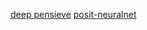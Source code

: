 [deep pensieve](https://github.com/RaulMurillo/deep-pensieve)
[posit-neuralnet](https://github.com/hpc-ulisboa/posit-neuralnet/tree/master)